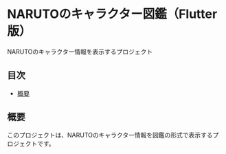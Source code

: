 # NARUTOのキャラクター図鑑（Flutter版）

NARUTOのキャラクター情報を表示するプロジェクト

## 目次

- [概要](#概要)

## 概要

このプロジェクトは、NARUTOのキャラクター情報を図鑑の形式で表示するプロジェクトです。
